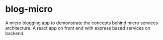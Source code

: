 # blog-micro
A micro blogging app to demonstrate the concepts behind micro services architecture. A react app on front end with express based services on backend.
